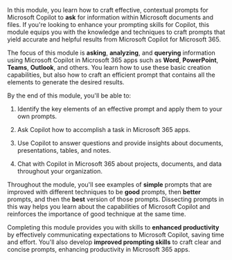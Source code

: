 In this module, you learn how to craft effective, contextual prompts for Microsoft Copilot to **ask** for information within Microsoft documents and files. If you're looking to enhance your prompting skills for Copilot, this module equips you with the knowledge and techniques to craft prompts that yield accurate and helpful results from Microsoft Copilot for Microsoft 365.

The focus of this module is **asking**, **analyzing**, and **querying** information using Microsoft Copilot in Microsoft 365 apps such as **Word**, **PowerPoint**, **Teams**, **Outlook**, and others. You learn how to use these basic creation capabilities, but also how to craft an efficient prompt that contains all the elements to generate the desired results.

By the end of this module, you'll be able to:

1. Identify the key elements of an effective prompt and apply them to your own prompts.

1. Ask Copilot how to accomplish a task in Microsoft 365 apps.

1. Use Copilot to answer questions and provide insights about documents, presentations, tables, and notes.

1. Chat with Copilot in Microsoft 365 about projects, documents, and data throughout your organization.

Throughout the module, you'll see examples of **simple** prompts that are improved with different techniques to be **good** prompts, then **better** prompts, and then the **best** version of those prompts. Dissecting prompts in this way helps you learn about the capabilities of Microsoft Copilot and reinforces the importance of good technique at the same time.

Completing this module provides you with skills to **enhanced productivity** by effectively communicating expectations to Microsoft Copilot, saving time and effort. You'll also develop **improved prompting skills** to craft clear and concise prompts, enhancing productivity in Microsoft 365 apps.